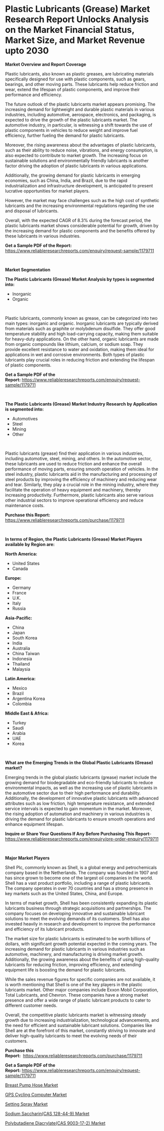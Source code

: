 <p><h1>Plastic Lubricants (Grease) Market Research Report Unlocks Analysis on the Market Financial Status, Market Size, and Market Revenue upto 2030</h1></p><p><strong>Market Overview and Report Coverage</strong></p>
<p><p>Plastic lubricants, also known as plastic greases, are lubricating materials specifically designed for use with plastic components, such as gears, bearings, and other moving parts. These lubricants help reduce friction and wear, extend the lifespan of plastic components, and improve their performance and efficiency.</p><p>The future outlook of the plastic lubricants market appears promising. The increasing demand for lightweight and durable plastic materials in various industries, including automotive, aerospace, electronics, and packaging, is expected to drive the growth of the plastic lubricants market. The automotive industry, in particular, is witnessing a shift towards the use of plastic components in vehicles to reduce weight and improve fuel efficiency, further fueling the demand for plastic lubricants.</p><p>Moreover, the rising awareness about the advantages of plastic lubricants, such as their ability to reduce noise, vibrations, and energy consumption, is also expected to contribute to market growth. The increasing focus on sustainable solutions and environmentally friendly lubricants is another factor driving the adoption of plastic lubricants in various applications.</p><p>Additionally, the growing demand for plastic lubricants in emerging economies, such as China, India, and Brazil, due to the rapid industrialization and infrastructure development, is anticipated to present lucrative opportunities for market players.</p><p>However, the market may face challenges such as the high cost of synthetic lubricants and the increasing environmental regulations regarding the use and disposal of lubricants.</p><p>Overall, with the expected CAGR of 8.3% during the forecast period, the plastic lubricants market shows considerable potential for growth, driven by the increasing demand for plastic components and the benefits offered by these lubricants in various industries.</p></p>
<p><strong>Get a Sample PDF of the Report:</strong> <a href="https://www.reliableresearchreports.com/enquiry/request-sample/1179711">https://www.reliableresearchreports.com/enquiry/request-sample/1179711</a></p>
<p>&nbsp;</p>
<p><strong>Market Segmentation</strong></p>
<p><strong>The Plastic Lubricants (Grease) Market Analysis by types is segmented into:</strong></p>
<p><ul><li>Inorganic</li><li>Organic</li></ul></p>
<p>&nbsp;</p>
<p><p>Plastic lubricants, commonly known as grease, can be categorized into two main types: inorganic and organic. Inorganic lubricants are typically derived from materials such as graphite or molybdenum disulfide. They offer good temperature stability and high load-carrying capacity, making them suitable for heavy-duty applications. On the other hand, organic lubricants are made from organic compounds like lithium, calcium, or sodium soap. They provide excellent resistance to water and oxidation, making them ideal for applications in wet and corrosive environments. Both types of plastic lubricants play crucial roles in reducing friction and extending the lifespan of plastic components.</p></p>
<p><strong>Get a Sample PDF of the Report:</strong>&nbsp;<a href="https://www.reliableresearchreports.com/enquiry/request-sample/1179711">https://www.reliableresearchreports.com/enquiry/request-sample/1179711</a></p>
<p>&nbsp;</p>
<p><strong>The Plastic Lubricants (Grease) Market Industry Research by Application is segmented into:</strong></p>
<p><ul><li>Automotives</li><li>Steel</li><li>Mining</li><li>Other</li></ul></p>
<p>&nbsp;</p>
<p><p>Plastic lubricants (grease) find their application in various industries, including automotive, steel, mining, and others. In the automotive sector, these lubricants are used to reduce friction and enhance the overall performance of moving parts, ensuring smooth operation of vehicles. In the steel industry, plastic lubricants aid in the manufacturing and processing of steel products by improving the efficiency of machinery and reducing wear and tear. Similarly, they play a crucial role in the mining industry, where they facilitate the operation of heavy equipment and machinery, thereby increasing productivity. Furthermore, plastic lubricants also serve various other industrial sectors to improve operational efficiency and reduce maintenance costs.</p></p>
<p><strong>Purchase this Report:</strong>&nbsp; <a href="https://www.reliableresearchreports.com/purchase/1179711">https://www.reliableresearchreports.com/purchase/1179711</a></p>
<p>&nbsp;</p>
<p><strong>In terms of Region, the Plastic Lubricants (Grease) Market Players available by Region are:</strong></p>
<p>
    <p> <strong> North America: </strong>
        <ul>
            <li>United States</li>
            <li>Canada</li>
        </ul>
        </p> 
    <p> <strong> Europe: </strong>
        <ul>
            <li>Germany</li>
            <li>France</li>
            <li>U.K.</li>
            <li>Italy</li>
            <li>Russia</li>
        </ul>
        </p> 
    <p> <strong> Asia-Pacific: </strong>
        <ul>
            <li>China</li>
            <li>Japan</li>
            <li>South Korea</li>
            <li>India</li>
            <li>Australia</li>
            <li>China Taiwan</li>
            <li>Indonesia</li>
            <li>Thailand</li>
            <li>Malaysia</li>
        </ul>
        </p> 
    <p> <strong> Latin America: </strong>
        <ul>
            <li>Mexico</li>
            <li>Brazil</li>
            <li>Argentina Korea</li>
            <li>Colombia</li>
        </ul>
        </p> 
    <p> <strong> Middle East & Africa: </strong>
        <ul>
            <li>Turkey</li>
            <li>Saudi</li>
            <li>Arabia</li>
            <li>UAE</li>
            <li>Korea</li>
        </ul>
    </p>
    </p>
<p>&nbsp;</p>
<p><strong>What are the Emerging Trends in the Global Plastic Lubricants (Grease) market?</strong></p>
<p><p>Emerging trends in the global plastic lubricants (grease) market include the growing demand for biodegradable and eco-friendly lubricants to reduce environmental impacts, as well as the increasing use of plastic lubricants in the automotive sector due to their high performance and durability. Additionally, the development of innovative plastic lubricants with advanced attributes such as low friction, high temperature resistance, and extended service intervals is expected to gain momentum in the market. Moreover, the rising adoption of automation and machinery in various industries is driving the demand for plastic lubricants to ensure smooth operations and enhance equipment lifespan.</p></p>
<p><strong>Inquire or Share Your Questions If Any Before Purchasing This Report</strong>- <a href="https://www.reliableresearchreports.com/enquiry/pre-order-enquiry/1179711">https://www.reliableresearchreports.com/enquiry/pre-order-enquiry/1179711</a></p>
<p>&nbsp;</p>
<p><strong>Major Market Players</strong></p>
<p><p>Shell Plc, commonly known as Shell, is a global energy and petrochemicals company based in the Netherlands. The company was founded in 1907 and has since grown to become one of the largest oil companies in the world. Shell has a vast product portfolio, including a range of plastic lubricants. The company operates in over 70 countries and has a strong presence in key markets such as the United States, China, and Europe.</p><p>In terms of market growth, Shell has been consistently expanding its plastic lubricants business through strategic acquisitions and partnerships. The company focuses on developing innovative and sustainable lubricant solutions to meet the evolving demands of its customers. Shell has also invested heavily in research and development to improve the performance and efficiency of its lubricant products.</p><p>The market size for plastic lubricants is estimated to be worth billions of dollars, with significant growth potential expected in the coming years. The increasing demand for plastic lubricants in various industries such as automotive, machinery, and manufacturing is driving market growth. Additionally, the growing awareness about the benefits of using high-quality lubricants for reducing friction, improving efficiency, and extending equipment life is boosting the demand for plastic lubricants.</p><p>While the sales revenue figures for specific companies are not available, it is worth mentioning that Shell is one of the key players in the plastic lubricants market. Other major companies include Exxon Mobil Corporation, Total Lubricants, and Chevron. These companies have a strong market presence and offer a wide range of plastic lubricant products to cater to different customer needs.</p><p>Overall, the competitive plastic lubricants market is witnessing steady growth due to increasing industrialization, technological advancements, and the need for efficient and sustainable lubricant solutions. Companies like Shell are at the forefront of this market, constantly striving to innovate and deliver high-quality lubricants to meet the evolving needs of their customers.</p></p>
<p><strong>Purchase this Report:</strong>&nbsp;&nbsp;<a href="https://www.reliableresearchreports.com/purchase/1179711">https://www.reliableresearchreports.com/purchase/1179711</a></p>
<p></p>
<p><strong>Get a Sample PDF of the Report:</strong>&nbsp;<a href="https://www.reliableresearchreports.com/enquiry/request-sample/1179711">https://www.reliableresearchreports.com/enquiry/request-sample/1179711</a></p>
<p><p><a href="https://www.linkedin.com/pulse/breast-pump-hose-market-size-2023-2030-global-industrial-9fowc/">Breast Pump Hose Market</a></p><p><a href="https://www.linkedin.com/pulse/gps-cycling-computer-market-size-growth-forecast-from-0grfc/">GPS Cycling Computer Market</a></p><p><a href="https://www.linkedin.com/pulse/setting-spray-market-share-amp-new-trends-analysis-report-s3zfc/">Setting Spray Market</a></p><p><a href="https://github.com/Chiragrp24/Market-Research-Report-List-2/blob/main/sodium-saccharincas-128-44-9-market.md">Sodium Saccharin(CAS 128-44-9) Market</a></p><p><a href="https://github.com/YashRP12/Market-Research-Report-List-2/blob/main/polybutadiene-diacrylatecas-9003-17-2-market.md">Polybutadiene Diacrylate(CAS 9003-17-2) Market</a></p></p>